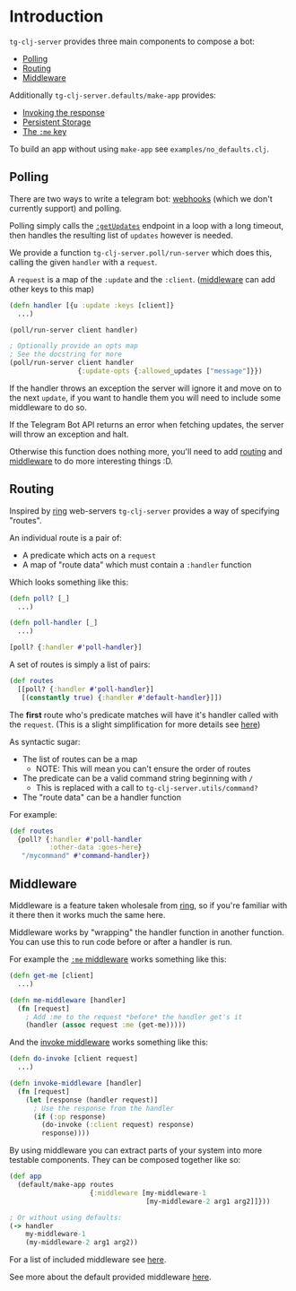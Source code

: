 # Introduction

`tg-clj-server` provides three main components to compose a bot:
- [Polling](#polling)
- [Routing](#routing)
- [Middleware](#middleware)

Additionally `tg-clj-server.defaults/make-app` provides:
- [Invoking the response](./defaults.md#invoke)
- [Persistent Storage](./defaults.md#simple-store)
- [The `:me` key](./defaults.md#me)

To build an app without using `make-app` see `examples/no_defaults.clj`.

## Polling

There are two ways to write a telegram bot: [webhooks](https://core.telegram.org/bots/api#setwebhook) (which we don't currently support) and polling.

Polling simply calls the [`:getUpdates`](https://core.telegram.org/bots/api#getupdates) endpoint in a loop with a long timeout, then handles the resulting list of `updates` however is needed.

We provide a function `tg-clj-server.poll/run-server` which does this, calling the given `handler` with a `request`.

A `request` is a map of the `:update` and the `:client`. ([middleware](#middleware) can add other keys to this map)

```clojure
(defn handler [{u :update :keys [client]}
  ...)

(poll/run-server client handler)

; Optionally provide an opts map
; See the docstring for more
(poll/run-server client handler 
                 {:update-opts {:allowed_updates ["message"]}})
```

If the handler throws an exception the server will ignore it and move on to the next `update`, if you want to handle them you will need to include some middleware to do so.

If the Telegram Bot API returns an error when fetching updates, the server will throw an exception and halt.

Otherwise this function does nothing more, you'll need to add [routing](#routing) and [middleware](#middleware) to do more interesting things :D.


## Routing

Inspired by [ring](https://github.com/ring-clojure/ring) web-servers `tg-clj-server` provides a way of specifying "routes".

An individual route is a pair of:
- A predicate which acts on a `request`
- A map of "route data" which must contain a `:handler` function

Which looks something like this:
```clojure
(defn poll? [_]
  ...)

(defn poll-handler [_]
  ...)

[poll? {:handler #'poll-handler}]
```

A set of routes is simply a list of pairs:
```clojure
(def routes
  [[poll? {:handler #'poll-handler}]
   [(constantly true) {:handler #'default-handler}]])
```

The **first** route who's predicate matches will have it's handler called with the `request`.
(This is a slight simplification for more details see [here](./routing-details.md))

As syntactic sugar:
- The list of routes can be a map
  - NOTE: This will mean you can't ensure the order of routes
- The predicate can be a valid command string beginning with `/`
  - This is replaced with a call to `tg-clj-server.utils/command?`
- The "route data" can be a handler function

For example:
```clojure
(def routes
  {poll? {:handler #'poll-handler
          :other-data :goes-here}
   "/mycommand" #'command-handler})
```


## Middleware

Middleware is a feature taken wholesale from [ring](https://github.com/ring-clojure/ring), so if you're familiar with it there then it works much the same here.

Middleware works by "wrapping" the handler function in another function.
You can use this to run code before or after a handler is run.

For example the [`:me` middleware](./included-middleware.md#me) works something like this:
```clojure
(defn get-me [client]
  ...)

(defn me-middleware [handler]
  (fn [request]
    ; Add :me to the request *before* the handler get's it
    (handler (assoc request :me (get-me)))))
```

And the [invoke middleware](./included-middleware.md#invoke) works something like this:
```clojure
(defn do-invoke [client request]
  ...)

(defn invoke-middleware [handler]
  (fn [request]
    (let [response (handler request)]
      ; Use the response from the handler
      (if (:op response)
        (do-invoke (:client request) response)
        response))))
```

By using middleware you can extract parts of your system into more testable components. They can be composed together like so:

```clojure
(def app
  (default/make-app routes
                    {:middleware [my-middleware-1
                                  [my-middleware-2 arg1 arg2]]}))

; Or without using defaults:
(-> handler
    my-middleware-1
    (my-middleware-2 arg1 arg2))
```

For a list of included middleware see [here](./included-middleware.md).

See more about the default provided middleware [here](./defaults.md).
